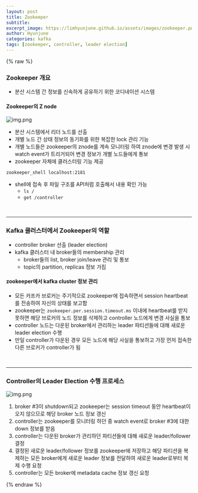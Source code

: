 ```yaml
---
layout: post
title: Zookeeper
subtitle:
excerpt_image: https://limhyunjune.github.io/assets/images/zookeeper.png
author: Hyunjune
categories: kafka
tags: [zookeeper, controller, leader election]
---
```

{% raw %}
### Zookeeper 개요
- 분산 시스템 간 정보를 신속하게 공유하기 위한 코디네이션 시스템

#### Zookeeper의 Z node

![img.png](https://limhyunjune.github.io/assets/images/zookeeper.png)
- 분산 시스템에서 리더 노드를 선출
- 개별 노드 간 상태 정보의 동기화를 위한 복잡한 lock 관리 기능
- 개별 노드들은 zookeeper의 znode를 계속 모니터링 하여 znode에 변경 발생 시 watch event가 트리거되어 변경 정보가 개별 노드들에게 통보
- zookeeper 자체에 클러스터링 기능 제공

```
zookeeper_shell localhost:2181
```
- shell에 접속 후 파일 구조를 API처럼 호출해서 내용 확인 가능
  - `ls /`
  - `get /controller`

<br>
<hr>

### Kafka 클러스터에서 Zookeeper의 역할
- controller broker 선출 (leader election)
- kafka 클러스터 내 broker들의 membership 관리
  - broker들의 list, broker join/leave 관리 및 통보
  - topic의 partition, replicas 정보 가짐

#### zookeeper에서 kafka cluster 정보 관리
- 모든 카프카 브로커는 주기적으로 zookeeper에 접속하면서 session heartbeat를 전송하여 자신의 상태를 보고함
- zookeeper는 `zookeeper.per.session.timeout.ms` 이내에 heartbeat를 받지 못하면 해당 브로커의 노드 정보를 삭제하고 controller 노드에게 변경 사실을 통보
- controller 노드는 다운된 broker에서 관리하는 leader 파티션들에 대해 새로운 leader election 수행
- 만일 controller가 다운된 경우 모든 노드에 해당 사실을 통보하고 가장 먼저 접속한 다른 브로커가 controller가 됨

<br>
<hr>

### Controller의 Leader Election 수행 프로세스

![img.png](https://limhyunjune.github.io/assets/images/leaderelection.png)

1) broker #3이 shutdown되고 zookeeper는 session timeout 동안 heartbeat이 오지 않으므로 해당 broker 노드 정보 갱신 <br>
2) controller는 zookeeper를 모니터링 하던 중 watch event로 broker #3에 대한 down 정보를 받음 <br>
3) controller는 다운된 broker가 관리하던 파티션들에 대해 새로운 leader/follower 결정 <br>
4) 결정된 새로운 leader/follower 정보를 zookeeper에 저장하고 해당 파티션을 복제하는 모든 broker에게 새로운 leader 정보를 전달하여 새로운 leader로부터 복제 수행 요청 <br>
5) controller는 모든 broker에 metadata cache 정보 갱신 요청 <br>





{% endraw %}

